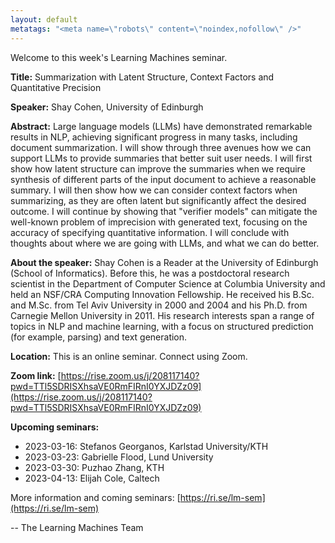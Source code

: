 ```yaml
---
layout: default
metatags: "<meta name=\"robots\" content=\"noindex,nofollow\" />"
---
```

Welcome to this week's Learning Machines seminar.

**Title:** Summarization with Latent Structure, Context Factors and Quantitative Precision

**Speaker:** Shay Cohen, University of Edinburgh

**Abstract:** Large language models (LLMs) have demonstrated remarkable results in NLP, achieving significant progress in many tasks, including document summarization. I will show through three avenues how we can support LLMs to provide summaries that better suit user needs. I will first show how latent structure can improve the summaries when we require synthesis of different parts of the input document to achieve a reasonable summary. I will then show how we can consider context factors when summarizing, as they are often latent but significantly affect the desired outcome. I will continue by showing that "verifier models" can mitigate the well-known problem of imprecision with generated text, focusing on the accuracy of specifying quantitative information. I will conclude with thoughts about where we are going with LLMs, and what we can do better.

**About the speaker:** Shay Cohen is a Reader at the University of Edinburgh (School of Informatics). Before this, he was a postdoctoral research scientist in the Department of Computer Science at Columbia University and held an NSF/CRA Computing Innovation Fellowship. He received his B.Sc. and M.Sc. from Tel Aviv University in 2000 and 2004 and his Ph.D. from Carnegie Mellon University in 2011. His research interests span a range of topics in NLP and machine learning, with a focus on structured prediction (for example, parsing) and text generation.

**Location:** This is an online seminar. Connect using Zoom.

**Zoom link:** [https://rise.zoom.us/j/208117140?pwd=TTl5SDRISXhsaVE0RmFIRnI0YXJDZz09](https://rise.zoom.us/j/208117140?pwd=TTl5SDRISXhsaVE0RmFIRnI0YXJDZz09)

**Upcoming seminars:**

* 2023-03-16: Stefanos Georganos, Karlstad University/KTH
* 2023-03-23: Gabrielle Flood, Lund University
* 2023-03-30: Puzhao Zhang, KTH
* 2023-04-13: Elijah Cole, Caltech

More information and coming seminars: [https://ri.se/lm-sem](https://ri.se/lm-sem)

-- The Learning Machines Team

